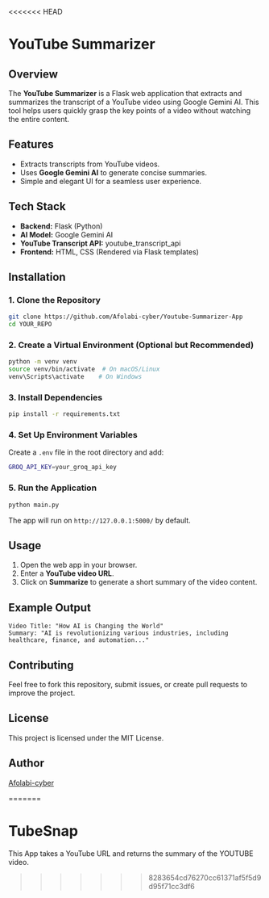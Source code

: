 <<<<<<< HEAD
# YouTube Summarizer

## Overview
The **YouTube Summarizer** is a Flask web application that extracts and summarizes the transcript of a YouTube video using Google Gemini AI. This tool helps users quickly grasp the key points of a video without watching the entire content.

## Features
- Extracts transcripts from YouTube videos.
- Uses **Google Gemini AI** to generate concise summaries.
- Simple and elegant UI for a seamless user experience.

## Tech Stack
- **Backend:** Flask (Python)
- **AI Model:** Google Gemini AI
- **YouTube Transcript API:** youtube_transcript_api
- **Frontend:** HTML, CSS (Rendered via Flask templates)

## Installation

### 1. Clone the Repository
```sh
git clone https://github.com/Afolabi-cyber/Youtube-Summarizer-App
cd YOUR_REPO
```

### 2. Create a Virtual Environment (Optional but Recommended)
```sh
python -m venv venv
source venv/bin/activate  # On macOS/Linux
venv\Scripts\activate    # On Windows
```

### 3. Install Dependencies
```sh
pip install -r requirements.txt
```

### 4. Set Up Environment Variables
Create a `.env` file in the root directory and add:
```sh
GROQ_API_KEY=your_groq_api_key
```

### 5. Run the Application
```sh
python main.py
```
The app will run on `http://127.0.0.1:5000/` by default.

## Usage
1. Open the web app in your browser.
2. Enter a **YouTube video URL**.
3. Click on **Summarize** to generate a short summary of the video content.

## Example Output
```
Video Title: "How AI is Changing the World"
Summary: "AI is revolutionizing various industries, including healthcare, finance, and automation..."
```

## Contributing
Feel free to fork this repository, submit issues, or create pull requests to improve the project.

## License
This project is licensed under the MIT License.

## Author
[Afolabi-cyber]([https://github.com/Afolabi-cyber])

=======
# TubeSnap
This App takes a YouTube URL and returns the summary of the YOUTUBE video. 
>>>>>>> 8283654cd76270cc61371af5f5d9d95f71cc3df6

